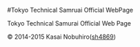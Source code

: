 #Tokyo Technical Samruai Official WebPage

Tokyo Technical Samurai Official Web Page 

&copy; 2014-2015 Kasai Nobuhiro([sh4869](http://sh4869.net))
